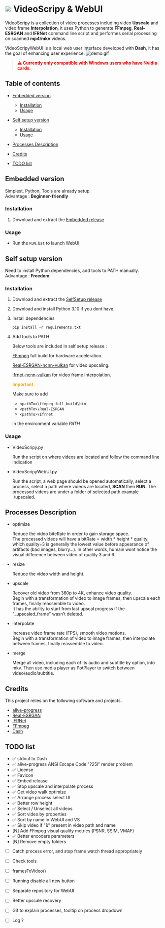 
# <img src="./assets/favicon.ico" alt="drawing" width="20px"/> VideoScripy & WebUI 

VideoScripy is a collection of video processes including video **Upscale** and video frame **Interpolation**, it uses Python to generate **FFmpeg**, **Real-ESRGAN** and **IFRNet** command line script and performes serial processing on scanned **mp4**/**mkv** videos.

VideoScripyWebUI is a local web user interface developed with **Dash**, it has the goal of enhancing user experience.
![demo.gif](./doc/demo_upscale.gif)

> <span style="color:red">**⚠ Currently only compatible with Windows users who have Nvidia cards.**</span> 



## Table of contents

- [Embedded version](#embedded-version)
    * [Installation](#installation)
    * [Usage](#usage)

- [Self setup version](#self-setup-version)
    * [Installation](#installation-1)
    * [Usage](#usage-1)

- [Processes Description](#processes-description)

- [Credits](#credits)

- [TODO list](#todo-list)



## Embedded version

Simplest. Python, Tools are already setup.  
Advantage : **Beginner-friendly**

### Installation

1. Download and extract the [Embedded release](https://github.com/luewh/Video-Script/releases/latest)

### Usage

- Run the `RUN.bat` to launch WebUI



## Self setup version

Need to install Python dependencies, add tools to PATH manually.  
Advantage : **Freedom**

### Installation

1. Download and extract the [SelfSetup release](https://github.com/luewh/Video-Script/releases/latest)

2. Download and install Python 3.10 if you dont have.

3. Install dependencies

    ```shell
    pip install -r requirements.txt
    ```
 
4. Add tools to PATH

    Below tools are included in self setup release :

    [FFmpeg](https://www.gyan.dev/ffmpeg/builds/) full build for hardware acceleration.

    [Real-ESRGAN-ncnn-vulkan](https://github.com/xinntao/Real-ESRGAN-ncnn-vulkan/releases) for video upscaling.
    
    [Ifrnet-ncnn-vulkan](https://github.com/nihui/ifrnet-ncnn-vulkan/releases) for video frame interpolation.  
    
    <span style="color:orange">**Important**</span>  

    Make sure to add  

    - `<pathTo>\ffmpeg-full_build\bin`
    - `<pathTo>\Real-ESRGAN`
    - `<pathTo>\Ifrnet`

    in the environment variable *PATH*



### Usage

- VideoScripy.py

    Run the script on where videos are located and follow the command line indication

- VideoScripyWebUI.py

    Run the script, a web page should be opened automatically, select a process, select a path where videos are located, **SCAN** then **RUN**. The processed videos are under a folder of selected path example ./upscaled.



## Processes Description

- optimize

    Reduce the video biteRate in order to gain storage space.  
    The processed videos will have a bitRate = width * height * quality, which quality=3 is generally the lowest value before appearance of artifacts (bad images, blurry...). In other words, humain wont notice the visual difference between video of quality 3 and 6.

- resize

    Reduce the video width and height.

- upscale

    Recover old video from 360p to 4K, enhance video quality.  
    Begin with a transformation of video to image frames, then upscale each frames, finally reassemble to video.   
    It has the ability to start from last upscal progress if the "_upscaled_frame" wasn't deleted.

- interpolate

    Increase video frame rate (FPS), smooth video motions.  
    Begin with a transformation of video to image frames, then interpolate between frames, finally reassemble to video.

- merge

    Merge all video, including each of its audio and subtitle by option, into mkv. Then use media player as PotPlayer to switch between video/audio/subtitle.



## Credits

This project relies on the following software and projects.
- [alive-progress](https://github.com/rsalmei/alive-progress)
- [Real-ESRGAN](https://github.com/xinntao/Real-ESRGAN)
- [IFRNet](https://github.com/ltkong218/IFRNet)
- [FFmpeg](https://www.ffmpeg.org/)
- [Dash](https://dash.plotly.com/)



## TODO list

- ✅ stdout to Dash
- ✅ alive-progress ANSI Escape Code "?25l" render problem
- ✅ License
- ✅ Favicon
- ✅ Embed release
- ✅ Stop upscale and interpolate process
- ✅ Get video walk optimize
- ✅ Arrange process select UI
- ✅ Better row height
- ✅ Select / Unselect all videos
- ✅ Sort video by properties
- ✅ Sort by name in WebUI and VS
- ✅ Skip video if "&" present in video path and name
- [N] Add FFmpeg visual quality metrics (PSNR, SSIM, VMAF)
- ✅ Better encoders parameters
- [N] Remove empty folders
- [ ] Catch process error, and stop frame watch thread appropriately
- [ ] Check tools
- [ ] framesToVideo()
- [ ] Running disable all new button
- [ ] Separate repository for WebUI
- [ ] Better upscale recovery
- [ ] Gif to explain processes, tooltip on process dropdown
- [ ] Log ?


